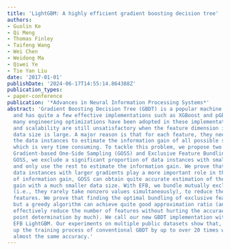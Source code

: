 ```yaml
---
title: 'LightGBM: A highly efficient gradient boosting decision tree'
authors:
- Guolin Ke
- Qi Meng
- Thomas Finley
- Taifeng Wang
- Wei Chen
- Weidong Ma
- Qiwei Ye
- Tie Yan Liu
date: '2017-01-01'
publishDate: '2024-06-17T14:55:14.864388Z'
publication_types:
- paper-conference
publication: '*Advances in Neural Information Processing Systems*'
abstract: 'Gradient Boosting Decision Tree (GBDT) is a popular machine learning algorithm,
  and has quite a few effective implementations such as XGBoost and pGBRT. Although
  many engineering optimizations have been adopted in these implementations, the efficiency
  and scalability are still unsatisfactory when the feature dimension is high and
  data size is large. A major reason is that for each feature, they need to scan all
  the data instances to estimate the information gain of all possible split points,
  which is very time consuming. To tackle this problem, we propose two novel techniques:
  Gradient-based One-Side Sampling (GOSS) and Exclusive Feature Bundling (EFB). With
  GOSS, we exclude a significant proportion of data instances with small gradients,
  and only use the rest to estimate the information gain. We prove that, since the
  data instances with larger gradients play a more important role in the computation
  of information gain, GOSS can obtain quite accurate estimation of the information
  gain with a much smaller data size. With EFB, we bundle mutually exclusive features
  (i.e., they rarely take nonzero values simultaneously), to reduce the number of
  features. We prove that finding the optimal bundling of exclusive features is NP-hard,
  but a greedy algorithm can achieve quite good approximation ratio (and thus can
  effectively reduce the number of features without hurting the accuracy of split
  point determination by much). We call our new GBDT implementation with GOSS and
  EFB LightGBM. Our experiments on multiple public datasets show that, LightGBM speeds
  up the training process of conventional GBDT by up to over 20 times while achieving
  almost the same accuracy.'
---
```

